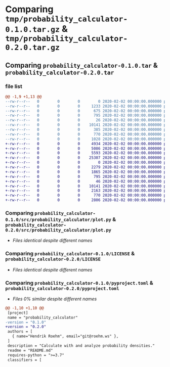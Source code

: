 # Comparing `tmp/probability_calculator-0.1.0.tar.gz` & `tmp/probability_calculator-0.2.0.tar.gz`

## Comparing `probability_calculator-0.1.0.tar` & `probability_calculator-0.2.0.tar`

### file list

```diff
@@ -1,9 +1,13 @@
--rw-r--r--   0        0        0        0 2020-02-02 00:00:00.000000 probability_calculator-0.1.0/src/probability_calculator/__init__.py
--rw-r--r--   0        0        0     1233 2020-02-02 00:00:00.000000 probability_calculator-0.1.0/src/probability_calculator/density.py
--rw-r--r--   0        0        0      675 2020-02-02 00:00:00.000000 probability_calculator-0.1.0/src/probability_calculator/outcome.py
--rw-r--r--   0        0        0      795 2020-02-02 00:00:00.000000 probability_calculator-0.1.0/src/probability_calculator/plot.py
--rw-r--r--   0        0        0       26 2020-02-02 00:00:00.000000 probability_calculator-0.1.0/.gitignore
--rw-r--r--   0        0        0    10141 2020-02-02 00:00:00.000000 probability_calculator-0.1.0/LICENSE
--rw-r--r--   0        0        0      385 2020-02-02 00:00:00.000000 probability_calculator-0.1.0/README.md
--rw-r--r--   0        0        0      770 2020-02-02 00:00:00.000000 probability_calculator-0.1.0/pyproject.toml
--rw-r--r--   0        0        0     1028 2020-02-02 00:00:00.000000 probability_calculator-0.1.0/PKG-INFO
+-rw-r--r--   0        0        0     4934 2020-02-02 00:00:00.000000 probability_calculator-0.2.0/README_files/README_1_0.png
+-rw-r--r--   0        0        0     5086 2020-02-02 00:00:00.000000 probability_calculator-0.2.0/README_files/README_3_0.png
+-rw-r--r--   0        0        0     5593 2020-02-02 00:00:00.000000 probability_calculator-0.2.0/README_files/README_5_0.png
+-rw-r--r--   0        0        0    25307 2020-02-02 00:00:00.000000 probability_calculator-0.2.0/docs/README.ipynb
+-rw-r--r--   0        0        0        0 2020-02-02 00:00:00.000000 probability_calculator-0.2.0/src/probability_calculator/__init__.py
+-rw-r--r--   0        0        0     2279 2020-02-02 00:00:00.000000 probability_calculator-0.2.0/src/probability_calculator/density.py
+-rw-r--r--   0        0        0     1865 2020-02-02 00:00:00.000000 probability_calculator-0.2.0/src/probability_calculator/outcome.py
+-rw-r--r--   0        0        0      795 2020-02-02 00:00:00.000000 probability_calculator-0.2.0/src/probability_calculator/plot.py
+-rw-r--r--   0        0        0       46 2020-02-02 00:00:00.000000 probability_calculator-0.2.0/.gitignore
+-rw-r--r--   0        0        0    10141 2020-02-02 00:00:00.000000 probability_calculator-0.2.0/LICENSE
+-rw-r--r--   0        0        0     2163 2020-02-02 00:00:00.000000 probability_calculator-0.2.0/README.md
+-rw-r--r--   0        0        0      770 2020-02-02 00:00:00.000000 probability_calculator-0.2.0/pyproject.toml
+-rw-r--r--   0        0        0     2806 2020-02-02 00:00:00.000000 probability_calculator-0.2.0/PKG-INFO
```

### Comparing `probability_calculator-0.1.0/src/probability_calculator/plot.py` & `probability_calculator-0.2.0/src/probability_calculator/plot.py`

 * *Files identical despite different names*

### Comparing `probability_calculator-0.1.0/LICENSE` & `probability_calculator-0.2.0/LICENSE`

 * *Files identical despite different names*

### Comparing `probability_calculator-0.1.0/pyproject.toml` & `probability_calculator-0.2.0/pyproject.toml`

 * *Files 0% similar despite different names*

```diff
@@ -1,10 +1,10 @@
 [project]
 name = "probability_calculator"
-version = "0.1.0"
+version = "0.2.0"
 authors = [
   { name="Hendrik Roehm", email="git@roehm.ws" },
 ]
 description = "Calculate with and analyze probability densities."
 readme = "README.md"
 requires-python = ">=3.7"
 classifiers = [
```

